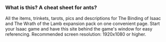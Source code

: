 ### What is this? A cheat sheet for ants?

All the items, trinkets, tarots, pics and descriptions for The Binding of Isaac and The Wrath of the Lamb expansion pack on one convenient page. Start your Isaac game and have this site behind the game's window for easy referencing. Recommended screen resolution: 1920x1080 or higher.